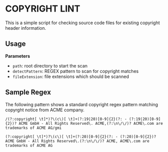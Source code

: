 # COPYRIGHT LINT

This is a simple script for checking source code files for existing copyright header information.

## Usage

**Parameters**

- `path`: root directory to start the scan
- `detectPattern`: REGEX pattern to scan for copyright matches
- `fileExtension`: file extensions which should be scanned

## Sample Regex

The following pattern shows a standard copyright regex pattern matching copyrght notice from ACME company.

```
/(?:copyright[ \t]*)?\(c\)[ \t]+(?:19|20)[0-9]{2}(?: - (?:19|20)[0-9]{2})? ACME GmbH - All Rights Reserved\. ACME,(?:\n\/\/)? ACME\.com are trademarks of ACME AG/gmi

```

```
(?:copyright[ \t]*)?\(c\)[ \t]+(?:20)[0-9]{2}(?: - (?:20)[0-9]{2})? ACME GmbH - All Rights Reserved\.(?:\n\/\/)? ACME, ACME\.com are trademarks of ACME AG
```
